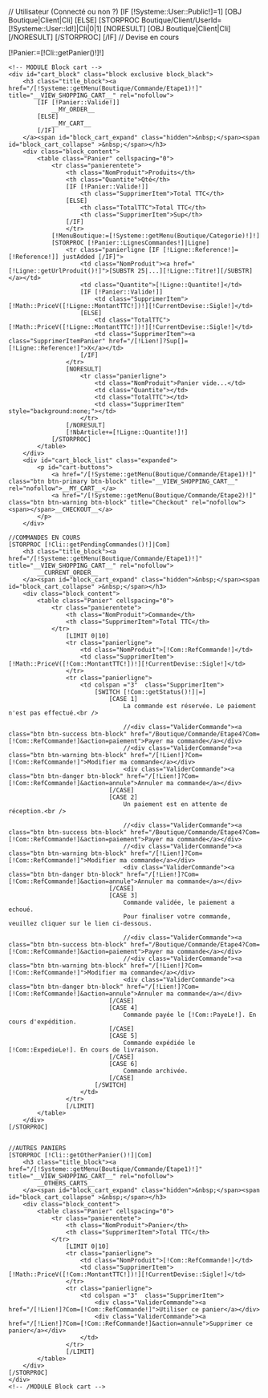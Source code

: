 // Utilisateur (Connecté ou non ?)
[IF [!Systeme::User::Public!]=1]
	[OBJ Boutique|Client|Cli]
[ELSE]
	[STORPROC Boutique/Client/UserId=[!Systeme::User::Id!]|Cli|0|1]
		[NORESULT]
			[OBJ Boutique|Client|Cli]
		[/NORESULT]
	[/STORPROC]
[/IF]
// Devise en cours


[!Panier:=[!Cli::getPanier()!]!]

<form action ="/[!Lien!]" name="Panier" method="post" >
	<script type="text/javascript">
		var CUSTOMIZE_TEXTFIELD = 1;
		var img_dir = 'http://demo4leotheme.com/prestashop/leo_beauty_store/themes/leobeau/img/';
	</script>
	<script type="text/javascript">
		var customizationIdMessage = 'Customization #';
		var removingLinkText = 'Please remove this product from my cart.';
		var freeShippingTranslation = 'Free shipping!';
		var freeProductTranslation = 'Free!';
		var delete_txt = 'Delete';
	</script>

	<!-- MODULE Block cart -->
	<div id="cart_block" class="block exclusive block_black">
		<h3 class="title_block"><a href="/[!Systeme::getMenu(Boutique/Commande/Etape1)!]" title="__VIEW_SHOPPING_CART__" rel="nofollow">
			[IF [!Panier::Valide!]]
				__MY_ORDER__
			[ELSE]
				__MY_CART__
			[/IF]
		</a><span id="block_cart_expand" class="hidden">&nbsp;</span><span id="block_cart_collapse" >&nbsp;</span></h3>
		<div class="block_content">
			<table class="Panier" cellspacing="0">
				<tr class="panierentete">
					<th class="NomProduit">Produits</th>
					<th class="Quantite">Qté</th>
					[IF [!Panier::Valide!]]
						<th class="SupprimerItem">Total TTC</th>
					[ELSE]
						<th class="TotalTTC">Total TTC</th>
						<th class="SupprimerItem">Sup</th>
					[/IF]
					</tr>
				[!MenuBoutique:=[!Systeme::getMenu(Boutique/Categorie)!]!]
				[STORPROC [!Panier::LignesCommandes!]|Ligne]
					<tr class="panierligne [IF [!Ligne::Reference!]=[!Reference!]] justAdded [/IF]">
						<td class="NomProduit"><a href="[!Ligne::getUrlProduit()!]">[SUBSTR 25|...][!Ligne::Titre!][/SUBSTR]</a></td>
						<td class="Quantite">[!Ligne::Quantite!]</td>
						[IF [!Panier::Valide!]]
							<td class="SupprimerItem">[!Math::PriceV([!Ligne::MontantTTC!])!][!CurrentDevise::Sigle!]</td>
						[ELSE]
							<td class="TotalTTC">[!Math::PriceV([!Ligne::MontantTTC!])!][!CurrentDevise::Sigle!]</td>
							<td class="SupprimerItem"><a class="SupprimerItemPanier" href="/[!Lien!]?Sup[]=[!Ligne::Reference!]">X</a></td>
						[/IF]
					</tr>
					[NORESULT]
						<tr class="panierligne">
							<td class="NomProduit">Panier vide...</td>
							<td class="Quantite"></td>
							<td class="TotalTTC"></td>
							<td class="SupprimerItem" style="background:none;"></td>
						</tr>
					[/NORESULT]
					[!NbArticle+=[!Ligne::Quantite!]!]
				[/STORPROC]
			</table>
		</div>
        <div id="cart_block_list" class="expanded">
            <p id="cart-buttons">
                <a href="/[!Systeme::getMenu(Boutique/Commande/Etape1)!]" class="btn btn-primary btn-block" title="__VIEW_SHOPPING_CART__" rel="nofollow">__MY_CART__</a>
                <a href="/[!Systeme::getMenu(Boutique/Commande/Etape2)!]" class="btn btn-warning btn-block" title="Checkout" rel="nofollow"><span></span>__CHECKOUT__</a>
            </p>
        </div>

	//COMMANDES EN COURS
	[STORPROC [!Cli::getPendingCommandes()!]|Com]
		<h3 class="title_block"><a href="/[!Systeme::getMenu(Boutique/Commande/Etape1)!]" title="__VIEW_SHOPPING_CART__" rel="nofollow">
			__CURRENT_ORDER__
		</a><span id="block_cart_expand" class="hidden">&nbsp;</span><span id="block_cart_collapse" >&nbsp;</span></h3>
		<div class="block_content">
			<table class="Panier" cellspacing="0">
				<tr class="panierentete">
					<th class="NomProduit">Commande</th>
					<th class="SupprimerItem">Total TTC</th>
				</tr>
					[LIMIT 0|10]
					<tr class="panierligne">
						<td class="NomProduit">[!Com::RefCommande!]</td>
						<td class="SupprimerItem">[!Math::PriceV([!Com::MontantTTC!])!][!CurrentDevise::Sigle!]</td>
					</tr>
					<tr class="panierligne">
						<td colspan ="3"  class="SupprimerItem">
							[SWITCH [!Com::getStatus()!]|=]
								[CASE 1]
									La commande est réservée. Le paiement n'est pas effectué.<br />
									
									//<div class="ValiderCommande"><a class="btn btn-success btn-block" href="/Boutique/Commande/Etape4?Com=[!Com::RefCommande!]&action=paiement">Payer ma commande</a></div>
									//<div class="ValiderCommande"><a class="btn btn-warning btn-block" href="/[!Lien!]?Com=[!Com::RefCommande!]">Modifier ma commande</a></div>
                                    <div class="ValiderCommande"><a class="btn btn-danger btn-block" href="/[!Lien!]?Com=[!Com::RefCommande!]&action=annule">Annuler ma commande</a></div>
								[/CASE]
								[CASE 2]
									Un paiement est en attente de réception.<br />
									
									//<div class="ValiderCommande"><a class="btn btn-success btn-block" href="/Boutique/Commande/Etape4?Com=[!Com::RefCommande!]&action=paiement">Payer ma commande</a></div>
									//<div class="ValiderCommande"><a class="btn btn-warning btn-block" href="/[!Lien!]?Com=[!Com::RefCommande!]">Modifier ma commande</a></div>
                                    <div class="ValiderCommande"><a class="btn btn-danger btn-block" href="/[!Lien!]?Com=[!Com::RefCommande!]&action=annule">Annuler ma commande</a></div>
								[/CASE]
								[CASE 3]
									Commande validée, le paiement a echoué.
									Pour finaliser votre commande, veuillez cliquer sur le lien ci-dessous.
									
									//<div class="ValiderCommande"><a class="btn btn-success btn-block" href="/Boutique/Commande/Etape4?Com=[!Com::RefCommande!]&action=paiement">Payer ma commande</a></div>
                                    //<div class="ValiderCommande"><a class="btn btn-warning btn-block" href="/[!Lien!]?Com=[!Com::RefCommande!]">Modifier ma commande</a></div>
									<div class="ValiderCommande"><a class="btn btn-danger btn-block" href="/[!Lien!]?Com=[!Com::RefCommande!]&action=annule">Annuler ma commande</a></div>
								[/CASE]
								[CASE 4]
									Commande payée le [!Com::PayeLe!]. En cours d'expédition.
								[/CASE]
								[CASE 5]
									Commande expédiée le [!Com::ExpedieLe!]. En cours de livraison.
								[/CASE]
								[CASE 6]
									Commande archivée.
								[/CASE]
							[/SWITCH] 
						</td>
					</tr>
					[/LIMIT]
			</table>
		</div>
	[/STORPROC]
	
	
	//AUTRES PANIERS
	[STORPROC [!Cli::getOtherPanier()!]|Com]
		<h3 class="title_block"><a href="/[!Systeme::getMenu(Boutique/Commande/Etape1)!]" title="__VIEW_SHOPPING_CART__" rel="nofollow">
			__OTHERS_CARTS__
		</a><span id="block_cart_expand" class="hidden">&nbsp;</span><span id="block_cart_collapse" >&nbsp;</span></h3>
		<div class="block_content">
			<table class="Panier" cellspacing="0">
				<tr class="panierentete">
					<th class="NomProduit">Panier</th>
					<th class="SupprimerItem">Total TTC</th>
				</tr>
					[LIMIT 0|10]
					<tr class="panierligne">
						<td class="NomProduit">[!Com::RefCommande!]</td>
						<td class="SupprimerItem">[!Math::PriceV([!Com::MontantTTC!])!][!CurrentDevise::Sigle!]</td>
					</tr>
					<tr class="panierligne">
						<td colspan ="3"  class="SupprimerItem">
							<div class="ValiderCommande"><a href="/[!Lien!]?Com=[!Com::RefCommande!]">Utiliser ce panier</a></div>
							<div class="ValiderCommande"><a href="/[!Lien!]?Com=[!Com::RefCommande!]&action=annule">Supprimer ce panier</a></div>
						</td>
					</tr>
					[/LIMIT]
			</table>
		</div>
	[/STORPROC]
	</div>
	<!-- /MODULE Block cart -->
</form>
